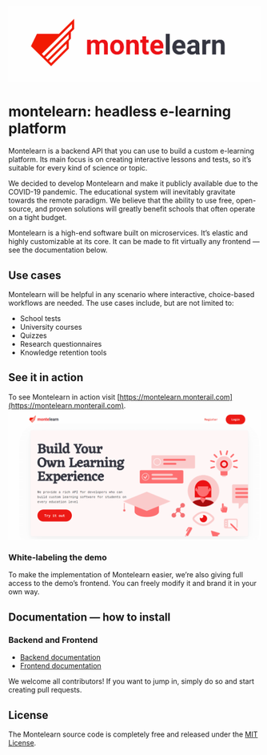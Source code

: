 ![montelearn-logo](./docs/logo.png)

# montelearn: headless e-learning platform

Montelearn is a backend API that you can use to build a custom e-learning platform. Its main focus is on creating interactive lessons and tests, so it’s suitable for every kind of science or topic.

We decided to develop Montelearn and make it publicly available due to the COVID-19 pandemic. The educational system will inevitably gravitate towards the remote paradigm. We believe that the ability to use free, open-source, and proven solutions will greatly benefit schools that often operate on a tight budget.

Montelearn is a high-end software built on microservices. It’s elastic and highly customizable at its core. It can be made to fit virtually any frontend — see the documentation below.

## Use cases

Montelearn will be helpful in any scenario where interactive, choice-based workflows are needed. The use cases include, but are not limited to:

- School tests
- University courses
- Quizzes
- Research questionnaires
- Knowledge retention tools

## See it in action

To see Montelearn in action visit [https://montelearn.monterail.com](https://montelearn.monterail.com).
![montelearn-screenshot](./docs/screenshot.png)

### White-labeling the demo

To make the implementation of Montelearn easier, we’re also giving full access to the demo’s frontend. You can freely modify it and brand it in your own way.

## Documentation — how to install

### Backend and Frontend

- [Backend documentation](./docs/BACKEND.md)
- [Frontend documentation](./docs/FRONTEND.md)

We welcome all contributors! If you want to jump in, simply do so and start creating pull requests.

## License

The Montelearn source code is completely free and released under the [MIT License](./LICENCE).
